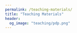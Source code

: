 ```yaml
---
permalink: /teaching-materials/
title: "Teaching Materials"
header: 
  og_image: "teaching/pdp.png"
---
```


<!-- ## <i class="fas fa-fw fa-code" aria-hidden="true"></i> Poli 891: Lab for Advanced Political Data Science -->
<!-- {: #political-data-science } -->
<!-- - [Programming Style](/files/html/teaching-materials/R_Style_Guide) -->
<!-- - [Functional Programming in R](/files/html/teaching-materials/Functional_Programming) -->
<!-- - [Multilevel Linear Models](/files/html/teaching-materials/Multilevel_Linear_Models) -->
<!--   - [Individual Exercise Solution](/files/html/teaching-materials/Multilevel_Linear_Models_Key.html) -->
<!-- - [Multilevel Generalized Linear Models](/files/html/teaching-materials/Multilevel_GLMs) -->
<!--   - [Individual Exercise Solution](/files/html/teaching-materials/Multilevel_GLMs_Key.html) -->
<!-- - [Multilevel Models for Correlated Data](/files/html/teaching-materials/NLME) -->
<!-- - [Multilevel Regression with Poststratification](/files/html/teaching-materials/MRP) -->
<!--   - [Individual Exercise Solution](/files/html/teaching-materials/MRP_key.html) -->
<!-- - [High Performance Computing](/files/html/teaching-materials/Cluster) -->
<!-- - [Working with Strings](/files/html/teaching-materials/Strings) -->
<!--   - [Individual Exercise Solution](/files/html/teaching-materials/Strings_Key.html) -->
<!-- - [Structural Topic Models](/files/html/teaching-materials/STM) -->
<!--   - [Individual Exercise Solution](/files/html/teaching-materials/STM_Key.html) -->
<!-- - [Item Response Theory Models](/files/html/teaching-materials/IRT) -->
<!--   - [Individual Exercise Solution](/files/html/teaching-materials/IRT_Key.html) -->
<!-- - [Performance, Optimization, and Parallelization](/files/html/teaching-materials/Performance_and_Optimization) -->
<!-- - [Regression and Classification Trees](/files/html/teaching-materials/Trees) -->
<!--   - [Individual Exercise Solution](/files/html/teaching-materials/Trees_Key.html) -->
<!-- - [Elastic Net, LASSO, and Ridge Regression](/files/html/teaching-materials/Elastic_Net) -->
<!--   - [Individual Exercise Solution](/files/html/teaching-materials/Elastic_Net_Key.html) -->
<!-- - [Latent Space Networks](/files/html/teaching-materials/Latent_Networks) -->

<!-- ## <i class="fas fa-fw fa-chart-bar" aria-hidden="true"></i> Poli 281: Quantitative Research in Political Science -->
<!-- {: #quant-political-science } -->
<!-- - [Introduction to R](/files/pdf/teaching-materials/281 1-15.pdf) -->
<!-- - [Working with Data in R](/files/pdf/teaching-materials/281 1-22.pdf) -->
<!-- - [Writing R Scripts](/files/pdf/teaching-materials/281 1-24_R_Scripts.pdf) -->
<!-- - [Visualizing Discrete and Continuous Data](/files/pdf/teaching-materials/281 2-5_Hockey.pdf) -->

<!-- ## <i class="fas fa-fw fa-code" aria-hidden="true"></i> Poli 891: Machine Learning -->
<!-- {: #machine-learning } -->
<!-- - [Artificial Neural Networks](/files/html/teaching-materials/Artificial Neural Networks) -->

<!-- ## <i class="fas fa-fw fa-globe-africa" aria-hidden="true"></i> PS 3090: The Scientific Study of Civil Wars -->
<!-- {: #civil-wars } -->
<!-- - [Regression in 10 Minutes](/files/pdf/teaching-materials/3090 1-27.pdf) -->
<!-- - [What's in a War?](/files/pdf/teaching-materials/3090 1-29.pdf) -->

<!-- ## <i class="fas fa-fw fa-globe-africa" aria-hidden="true"></i> PS 3171: International Conflict Management and Resolution -->
<!-- {: #conflict-management } -->
<!-- - [Measuring the Democratic Peace](/files/pdf/teaching-materials/3171 9-10.pdf) -->

<!-- ## <i class="fas fa-fw fa-chart-area" aria-hidden="true"></i> ICPSR: Introduction to Applied Bayesian Modeling -->
<!-- {: #intro-bayes } -->
<!-- - [Using Stan to Estimate Bayesian Models](/files/html/teaching-materials/Stan_Lab) -->

<!-- ## <i class="fas fa-fw fa-globe-africa" aria-hidden="true"></i> Peace Science 2018: Measurement Workshop -->
<!-- {: #peace-science } -->
<!-- - [Item Response Theory Models](/files/html/teaching-materials/PSS_IRT) -->
